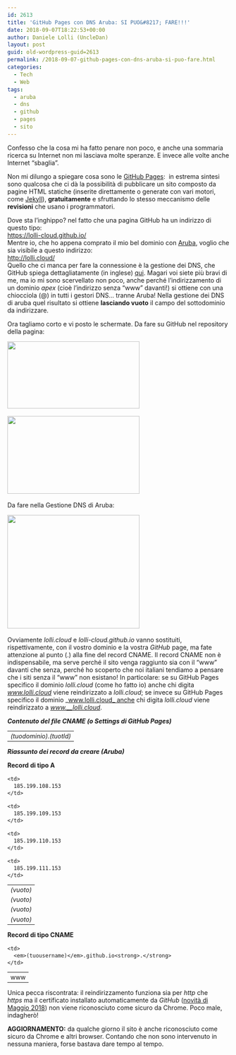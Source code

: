 ```yaml
---
id: 2613
title: 'GitHub Pages con DNS Aruba: SI PUO&#8217; FARE!!!'
date: 2018-09-07T18:22:53+00:00
author: Daniele Lolli (UncleDan)
layout: post
guid: old-wordpress-guid=2613
permalink: /2018-09-07-github-pages-con-dns-aruba-si-puo-fare.html
categories:
  - Tech
  - Web
tags:
  - aruba
  - dns
  - github
  - pages
  - sito
---
```

<!-- wp:paragraph -->

Confesso che la cosa mi ha fatto penare non poco, e anche una sommaria ricerca su Internet non mi lasciava molte speranze. E invece alle volte anche Internet &#8220;sbaglia&#8221;.

<!-- /wp:paragraph -->

<!-- wp:paragraph -->

Non mi dilungo a spiegare cosa sono le [GitHub Pages](https://pages.github.com/):  in estrema sintesi sono qualcosa che ci dà la possibilità di pubblicare un sito composto da pagine HTML statiche (inserite direttamente o generate con vari motori, come [Jekyll](https://jekyllrb.com/)), **gratuitamente** e sfruttando lo stesso meccanismo delle **revisioni** che usano i programmatori.

<!-- /wp:paragraph -->

<!-- wp:paragraph -->

Dove sta l&#8217;inghippo? nel fatto che una pagina GitHub ha un indirizzo di questo tipo:  
<https://lolli-cloud.github.io/>   
Mentre io, che ho appena comprato il mio bel dominio con [Aruba](https://www.aruba.it/), voglio che sia visibile a questo indirizzo:  
<http://lolli.cloud/>  
Quello che ci manca per fare la connessione è la gestione dei DNS, che GitHub spiega dettagliatamente (in inglese) [qui](https://help.github.com/articles/setting-up-an-apex-domain-and-www-subdomain/). Magari voi siete più bravi di me, ma io mi sono scervellato non poco, anche perché l&#8217;indirizzamento di un dominio _apex_ (cioè l&#8217;indirizzo senza &#8220;www&#8221; davanti!) si ottiene con una chiocciola (@) in tutti i gestori DNS&#8230; tranne Aruba! Nella gestione dei DNS di aruba quel risultato si ottiene **lasciando vuoto** il campo del sottodominio da indirizzare.

<!-- /wp:paragraph -->

<!-- wp:paragraph -->

Ora tagliamo corto e vi posto le schermate. Da fare su GitHub nel repository della pagina:

<!-- /wp:paragraph -->

<!-- wp:paragraph -->

[<img class="alignnone size-medium wp-image-2614" src="/wp-content/uploads/2018/09/2018-09-07-18_00_12-Options-300x152.png" alt="" width="300" height="152" srcset="/wp-content/uploads/2018/09/2018-09-07-18_00_12-Options-300x152.png 300w, /wp-content/uploads/2018/09/2018-09-07-18_00_12-Options-768x388.png 768w, /wp-content/uploads/2018/09/2018-09-07-18_00_12-Options-1024x518.png 1024w, /wp-content/uploads/2018/09/2018-09-07-18_00_12-Options.png 1060w" sizes="(max-width: 300px) 100vw, 300px" />](/wp-content/uploads/2018/09/2018-09-07-18_00_12-Options.png)

<!-- /wp:paragraph -->

<!-- wp:paragraph -->

[<img class="alignnone size-medium wp-image-2615" src="/wp-content/uploads/2018/09/2018-09-07-18_02_48-Options-300x176.png" alt="" width="300" height="176" srcset="/wp-content/uploads/2018/09/2018-09-07-18_02_48-Options-300x176.png 300w, /wp-content/uploads/2018/09/2018-09-07-18_02_48-Options-768x451.png 768w, /wp-content/uploads/2018/09/2018-09-07-18_02_48-Options-1024x601.png 1024w, /wp-content/uploads/2018/09/2018-09-07-18_02_48-Options.png 1059w" sizes="(max-width: 300px) 100vw, 300px" />](/wp-content/uploads/2018/09/2018-09-07-18_02_48-Options.png)

<!-- /wp:paragraph -->

<!-- wp:paragraph -->

Da fare nella Gestione DNS di Aruba:

<!-- /wp:paragraph -->

<!-- wp:paragraph -->

[<img class="alignnone size-medium wp-image-2616" src="/wp-content/uploads/2018/09/2018-09-07-18_07_21-Visualizza-impostazioni-e-salva-300x257.png" alt="" width="300" height="257" srcset="/wp-content/uploads/2018/09/2018-09-07-18_07_21-Visualizza-impostazioni-e-salva-300x257.png 300w, /wp-content/uploads/2018/09/2018-09-07-18_07_21-Visualizza-impostazioni-e-salva-768x659.png 768w, /wp-content/uploads/2018/09/2018-09-07-18_07_21-Visualizza-impostazioni-e-salva-1024x879.png 1024w, /wp-content/uploads/2018/09/2018-09-07-18_07_21-Visualizza-impostazioni-e-salva.png 1077w" sizes="(max-width: 300px) 100vw, 300px" />](/wp-content/uploads/2018/09/2018-09-07-18_07_21-Visualizza-impostazioni-e-salva.png)

<!-- /wp:paragraph -->

<!-- wp:paragraph -->

Ovviamente _lolli.cloud_ e _lolli-cloud.github.io_ vanno sostituiti, rispettivamente, con il vostro dominio e la vostra _GitHub_ page, ma fate attenzione al punto (.) alla fine del record CNAME. Il record CNAME non è indispensabile, ma serve perché il sito venga raggiunto sia con il &#8220;www&#8221; davanti che senza, perché ho scoperto che noi italiani tendiamo a pensare che i siti senza il &#8220;www&#8221; non esistano! In particolare: se su GitHub Pages specifico il dominio _lolli.cloud_ (come ho fatto io) anche chi digita _www.lolli.cloud_ viene reindirizzato a _lolli.cloud_; se invece su GitHub Pages specifico il dominio _www.lolli.cloud_ anche chi digita _lolli.cloud_ viene reindirizzato a _www.__lolli.cloud_.

<!-- /wp:paragraph -->

<!-- wp:paragraph -->

_**Contenuto del file CNAME (o Settings di GitHub Pages)**_

<!-- /wp:paragraph -->

<!-- wp:table -->

<table class="wp-block-table">
  <tr>
    <td>
      <em>(tuodominio).(tuotld)</em>
    </td>
  </tr>
</table>

<!-- /wp:table -->

<!-- wp:paragraph -->

**_Riassunto dei record da creare (Aruba)_**

<!-- /wp:paragraph -->

<!-- wp:paragraph -->

**Record di tipo A**

<!-- /wp:paragraph -->

<!-- wp:table -->

<table class="wp-block-table">
  <tr>
    <td>
      <em>(vuoto)</em>
    </td>
    
    <td>
      185.199.108.153
    </td>
  </tr>
  
  <tr>
    <td>
      <em>(vuoto)</em>
    </td>
    
    <td>
      185.199.109.153
    </td>
  </tr>
  
  <tr>
    <td>
      <em>(vuoto)</em>
    </td>
    
    <td>
      185.199.110.153
    </td>
  </tr>
  
  <tr>
    <td>
      <em>(vuoto)</em>
    </td>
    
    <td>
      185.199.111.153
    </td>
  </tr>
</table>

<!-- /wp:table -->

<!-- wp:paragraph -->

**Record di tipo CNAME**

<!-- /wp:paragraph -->

<!-- wp:table -->

<table class="wp-block-table">
  <tr>
    <td>
      www
    </td>
    
    <td>
      <em>(tuousername)</em>.github.io<strong>.</strong>
    </td>
  </tr>
</table>

<!-- /wp:table -->

<!-- wp:paragraph -->

Unica pecca riscontrata: il reindirizzamento funziona sia per _http_ che _https_ ma il certificato installato automaticamente da _GitHub_ ([novità di Maggio 2018](https://blog.github.com/2018-05-01-github-pages-custom-domains-https/)) non viene riconosciuto come sicuro da Chrome. Poco male, indagherò!

<!-- /wp:paragraph -->

<!-- wp:paragraph -->

**AGGIORNAMENTO:** da qualche giorno il sito è anche riconosciuto come sicuro da Chrome e altri browser. Contando che non sono intervenuto in nessuna maniera, forse bastava dare tempo al tempo.

<!-- /wp:paragraph -->